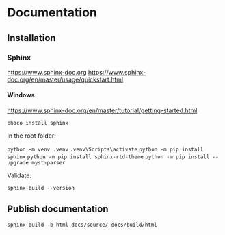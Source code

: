 # Documentation

## Installation 

### Sphinx 

https://www.sphinx-doc.org
https://www.sphinx-doc.org/en/master/usage/quickstart.html

#### Windows 

https://www.sphinx-doc.org/en/master/tutorial/getting-started.html

`choco install sphinx`

In the root folder:

`python -m venv .venv`
`.venv\Scripts\activate`
`python -m pip install sphinx`
`python -m pip install sphinx-rtd-theme`
`python -m pip install --upgrade myst-parser`

Validate: 

`sphinx-build --version`

## Publish documentation

`sphinx-build -b html docs/source/ docs/build/html`